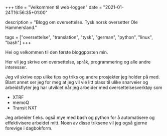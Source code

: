 +++
title = "Velkommen til web-loggen"
date = "2021-01-24T16:56:35+01:00"

description = "Blogg om oversettelse. Tysk norsk oversetter Ole Hammersland."

tags = ["oversettelse", "translation", "tysk", "german", "python", "linux", "bash"]
+++

Hei og velkommen til den første bloggposten min.

Her vil jeg skrive om oversettelse, språk, programmering og alle andre interesser.

Jeg vil skrive opp ulike tips og triks og andre prosjekter jeg holder på med. Blant annet ser jeg for meg at jeg vil vie litt plass til ulike snarveier og arbeidsflyter jeg har utviklet når jeg arbeider med oversettelsesverktøy som 

* XTRF 
* memoQ 
* Transit NXT 

Jeg arbeider f.eks. også mye med bash og python for å automatisere og effektivisere arbeidet mitt. Noen av disse triksene vil jeg også gjerne forevige i dagbokform.
